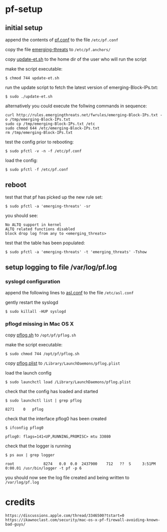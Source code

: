 # pf-setup

## initial setup


append the contents of [pf.conf](/etc/pf.conf) to the file `/etc/pf.conf`

copy the file [emerging-threats](/etc/pf.anchors/emerging-threats) to `/etc/pf.anchors/`

copy [update-et.sh](update-et.sh) to the home dir of the user who will run the script


make the script executable:

    $ chmod 744 update-et.sh


run the update script to fetch the latest version of emerging-Block-IPs.txt:

    $ sudo ./update-et.sh


alternatively you could execute the follwing commands in sequence:

    curl http://rules.emergingthreats.net/fwrules/emerging-Block-IPs.txt -o /tmp/emerging-Block-IPs.txt
    sudo cp /tmp/emerging-Block-IPs.txt /etc
    sudo chmod 644 /etc/emerging-Block-IPs.txt
    rm /tmp/emerging-Block-IPs.txt
    
test the config prior to rebooting:

    $ sudo pfctl -v -n -f /etc/pf.conf
    
load the config:

    $ sudo pfctl -f /etc/pf.conf


## reboot


test that that pf has picked up the new rule set:

    $ sudo pfctl -a 'emerging-threats' -sr


you should see:

    No ALTQ support in kernel
    ALTQ related functions disabled
    block drop log from any to <emerging_threats>


test that the table has been populated:

    $ sudo pfctl -a 'emerging-threats' -t 'emerging_threats' -Tshow


## setup logging to file /var/log/pf.log

### syslogd configuration

append the following lines to [asl.conf](/etc/asl.conf) to the file `/etc/asl.conf`

gently restart the syslogd

    $ sudo killall -HUP syslogd


### pflogd missing in Mac OS X

copy [pflog.sh](pflog.sh) to `/opt/pf/pflog.sh`

make the script executable:

    $ sudo chmod 744 /opt/pf/pflog.sh


copy [pflog.plist](pflog.plist) to `/Library/LaunchDaemons/pflog.plist`

load the launch config

    $ sudo launchctl load /Library/LaunchDaemons/pflog.plist


check that the config has loaded and started 

    $ sudo launchctl list | grep pflog

    8271	0	pflog


check that the interface pflog0 has been created

    $ ifconfig pflog0

    pflog0: flags=141<UP,RUNNING,PROMISC> mtu 33080


check that the logger is running

    $ ps aux | grep logger

    root             8274   0.0  0.0  2437900    712   ??  S     3:51PM   0:00.01 /usr/bin/logger -t pf -p 6


you should now see the log file created and being written to `/var/log/pf.log`


# credits

	https://discussions.apple.com/thread/3346500?tstart=0
	https://ikawnoclast.com/security/mac-os-x-pf-firewall-avoiding-known-bad-guys/
